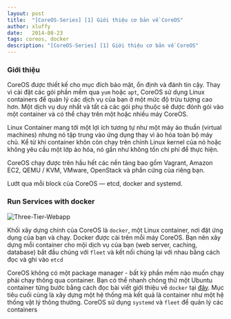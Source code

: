 ```yaml
---
layout: post
title:  "[CoreOS-Series] [1] Giới thiệu cơ bản về CoreOS"
author: xluffy
date:   2014-08-23
tags: coreos, docker
description: "[CoreOS-Series] [1] Giới thiệu cơ bản về CoreOS"
---
```


### Giới thiệu

CoreOS được thiết kế cho mục đích bảo mật, ổn định và đánh tin cậy. Thay vì cài đặt các gói phần mềm qua `yum` hoặc `apt`, CoreOS sử dụng
Linux containers để quản lý các dịch vụ của bạn ở một mức độ trừu tượng cao hơn. Một dịch vụ duy nhất và tất cả các gói phụ thuộc sẽ được
đónh gói vào một container và có thể chạy trên một hoặc nhiều máy CoreOS.

Linux Container mang tới một lợi ích tương tự như một máy ảo thuần (virtual machines) nhưng nó tập trung vào ứng dụng thay vì ảo hóa toàn 
bộ máy chủ. Kể từ khi container khôn còn chạy trên chính Linux kernel của nó hoặc không yêu cầu một lớp ảo hóa, nó gần như không tốn chi phí
để thực hiện. 

CoreOS chạy được trên hầu hết các nền tảng bao gồm Vagrant, Amazon EC2, QEMU / KVM, VMware, OpenStack và phần cứng của riêng bạn. 

Lướt qua mỗi block của CoreOS — etcd, docker and systemd.

### Run Services with docker

![Three-Tier-Webapp](https://coreos.com/assets/images/media/Three-Tier-Webapp.png)

Khối xây dựng chính của CoreOS là `docker`, một Linux container, nơi đặt ứng dụng của bạn và chạy. Docker được cài trên mỗi máy CoreOS. Bạn
nên xây dựng mỗi container cho mội dịch vụ của bạn (web server, caching, database) bắt đầu chúng với `fleet` và kết nối chúng lại với nhau
bằng cách đọc và ghi vào `etcd`

CoreOS không có một package manager - bất kỳ phần mềm nào muốn chạy phải chạy thông qua container. Bạn có thể nhanh chóng thử một Ubuntu
container từng bước bằng cách đọc bài viết giới thiệu về `docker` tại [đây](http://xluffy.github.io/docker-notes/). Mục tiêu cuối cùng là xây dựng một hệ thống mà kết quả là
container như một hệ thống vật lý thông thường. CoreOS sử dụng `systemd` và `fleet` để quản lý các containers 



